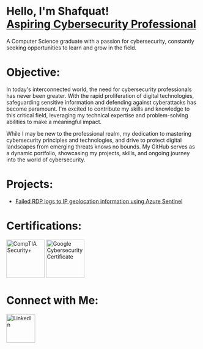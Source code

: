 # Hello, I'm Shafquat! <br/><a href="https://www.linkedin.com/in/shafquat-hossain/">Aspiring Cybersecurity Professional</a>

A Computer Science graduate with a passion for cybersecurity, constantly seeking opportunities to learn and grow in the field.

# Objective:
In today's interconnected world, the need for cybersecurity professionals has never been greater. With the rapid proliferation of digital technologies, safeguarding sensitive information and defending against cyberattacks has become paramount. I'm excited to contribute my skills and knowledge to this critical field, leveraging my technical expertise and problem-solving abilities to make a meaningful impact.

While I may be new to the professional realm, my dedication to mastering cybersecurity principles and technologies, and drive to protect digital landscapes from emerging threats knows no bounds. My GitHub serves as a dynamic portfolio, showcasing my projects, skills, and ongoing journey into the world of cybersecurity.

# Projects:
- [Failed RDP logs to IP geolocation information using Azure Sentinel](https://github.com/Shaf16/Azure-Sentinel-SIEM)


# Certifications:
<a href="https://www.credly.com/badges/5ea7b888-aadd-4787-9f64-7f31855c7b34/linked_in?t=sa93eh"><img src="https://cin.comptia.org/media/securityplus-logo-certified-ce-png.8/full" alt="CompTIA Security+" width="100" /></a>
<a href="https://www.credly.com/badges/c166489d-b0a9-4d0b-be56-588a17a40595/linked_in?t=s44d1p"><img src="https://images.credly.com/images/0bf0f2da-a699-4c82-82e2-56dcf1f2e1c7/twitter_thumb_201604_image.png" alt="Google Cybersecurity Certificate" width="100" /></a>

# Connect with Me:
<a href="https://www.linkedin.com/in/shafquat-hossain/"><img src="https://content.linkedin.com/content/dam/me/business/en-us/amp/brand-site/v2/bg/LI-Bug.svg.original.svg" alt="LinkedIn" width="75" /></a>

<!--
**Shaf16/Shaf16** is a ✨ _special_ ✨ repository because its `README.md` (this file) appears on your GitHub profile.

Here are some ideas to get you started:

- 🔭 I’m currently working on ...
- 🌱 I’m currently learning ...
- 👯 I’m looking to collaborate on ...
- 🤔 I’m looking for help with ...
- 💬 Ask me about ...
- 📫 How to reach me: ...
- 😄 Pronouns: ...
- ⚡ Fun fact: ...
-->
